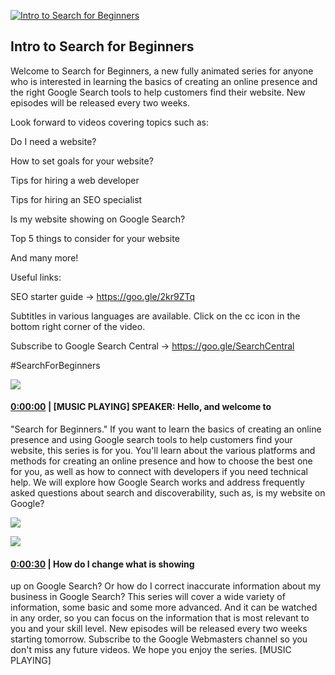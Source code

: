 [![Intro to Search for Beginners](https://i.ytimg.com/vi/-0X1AVLIzt0/hqdefault.jpg)](https://www.youtube.com/watch?v=-0X1AVLIzt0)

## Intro to Search for Beginners

Welcome to Search for Beginners, a new fully animated series for anyone who is interested in learning the basics of creating an online presence and the right Google Search tools to help customers find their website. New episodes will be released every two weeks.



Look forward to videos covering topics such as:

Do I need a website?

How to set goals for your website?

Tips for hiring a web developer

Tips for hiring an SEO specialist

Is my website showing on Google Search? 

Top 5 things to consider for your website

And many more!



Useful links:

SEO starter guide → https://goo.gle/2kr9ZTq 



Subtitles in various languages are available. Click on the cc icon in the bottom right corner of the video.



Subscribe to Google Search Central → https://goo.gle/SearchCentral



#SearchForBeginners



![](https://i.ytimg.com/vi/-0X1AVLIzt0/hq1.jpg)



#### [0:00:00](https://www.youtube.com/watch?v=-0X1AVLIzt0&t=0) |  [MUSIC PLAYING] SPEAKER: Hello, and welcome to

"Search for Beginners." If you want to learn the basics of creating an online presence and using Google search tools to help customers find your website, this series is for you. You'll learn about the various platforms and methods for creating an online presence and how to choose the best one for you, as well as how to connect with developers if you need technical help. We will explore how Google Search works and address frequently asked questions about search and discoverability, such as, is my website on Google?  

![](https://i.ytimg.com/vi/-0X1AVLIzt0/hq2.jpg)



![](https://i.ytimg.com/vi/-0X1AVLIzt0/hq3.jpg)



#### [0:00:30](https://www.youtube.com/watch?v=-0X1AVLIzt0&t=30) |  How do I change what is showing

up on Google Search? Or how do I correct inaccurate information about my business in Google Search? This series will cover a wide variety of information, some basic and some more advanced. And it can be watched in any order, so you can focus on the information that is most relevant to you and your skill level. New episodes will be released every two weeks starting tomorrow. Subscribe to the Google Webmasters channel so you don't miss any future videos. We hope you enjoy the series. [MUSIC PLAYING]  